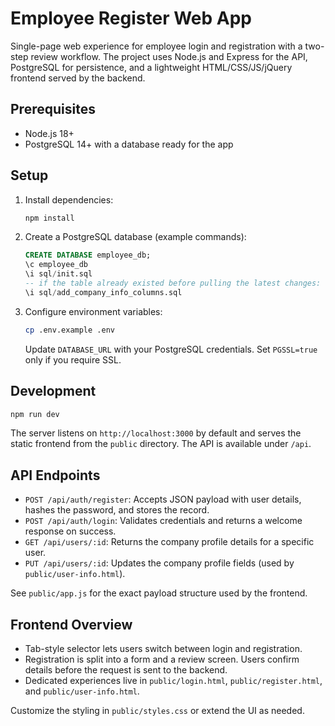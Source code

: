 # Employee Register Web App

Single-page web experience for employee login and registration with a two-step review workflow. The project uses Node.js and Express for the API, PostgreSQL for persistence, and a lightweight HTML/CSS/JS/jQuery frontend served by the backend.

## Prerequisites

- Node.js 18+
- PostgreSQL 14+ with a database ready for the app

## Setup

1. Install dependencies:
   ```bash
   npm install
   ```
2. Create a PostgreSQL database (example commands):
   ```sql
   CREATE DATABASE employee_db;
   \c employee_db
   \i sql/init.sql
   -- if the table already existed before pulling the latest changes:
   \i sql/add_company_info_columns.sql
   ```
3. Configure environment variables:
   ```bash
   cp .env.example .env
   ```
   Update `DATABASE_URL` with your PostgreSQL credentials. Set `PGSSL=true` only if you require SSL.

## Development

```bash
npm run dev
```

The server listens on `http://localhost:3000` by default and serves the static frontend from the `public` directory. The API is available under `/api`.

## API Endpoints

- `POST /api/auth/register`: Accepts JSON payload with user details, hashes the password, and stores the record.
- `POST /api/auth/login`: Validates credentials and returns a welcome response on success.
- `GET /api/users/:id`: Returns the company profile details for a specific user.
- `PUT /api/users/:id`: Updates the company profile fields (used by `public/user-info.html`).

See `public/app.js` for the exact payload structure used by the frontend.

## Frontend Overview

- Tab-style selector lets users switch between login and registration.
- Registration is split into a form and a review screen. Users confirm details before the request is sent to the backend.
- Dedicated experiences live in `public/login.html`, `public/register.html`, and `public/user-info.html`.

Customize the styling in `public/styles.css` or extend the UI as needed.
